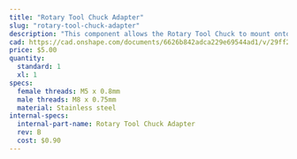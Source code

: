 ```yaml
---
title: "Rotary Tool Chuck Adapter"
slug: "rotary-tool-chuck-adapter"
description: "This component allows the Rotary Tool Chuck to mount onto the Rotary Tool's M5 Shaft Adapter."
cad: https://cad.onshape.com/documents/6626b842adca229e69544ad1/v/29ff27176ad028c3b865f257/e/1f66990edf6670f45826e9c8
price: $5.00
quantity:
  standard: 1
  xl: 1
specs:
  female threads: M5 x 0.8mm
  male threads: M8 x 0.75mm
  material: Stainless steel
internal-specs:
  internal-part-name: Rotary Tool Chuck Adapter
  rev: B
  cost: $0.90
---
```

